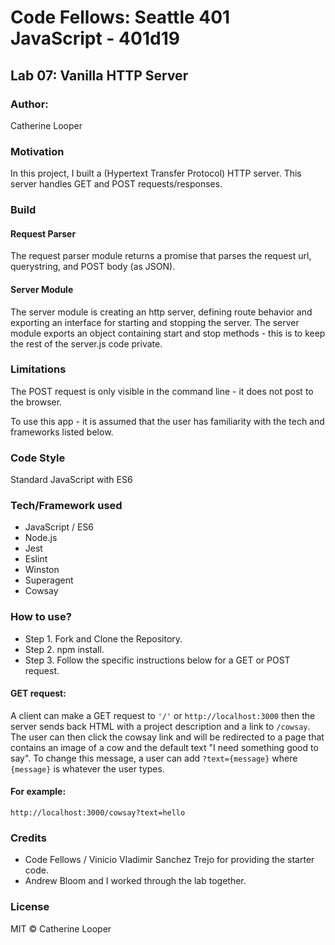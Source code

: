 # Code Fellows: Seattle 401 JavaScript - 401d19


##  Lab 07: Vanilla HTTP Server

### Author:
 Catherine Looper

### Motivation

In this project, I built a (Hypertext Transfer Protocol) HTTP server. This server handles GET and POST requests/responses.

### Build

#### Request Parser

The request parser module returns a promise that parses the request url, querystring, and POST body (as JSON).

#### Server Module

The server module is creating an http server, defining route behavior and exporting an interface for starting and stopping the server. The server module exports an object containing start and stop methods - this is to keep the rest of the server.js code private. 


### Limitations

The POST request is only visible in the command line - it does not post to the browser. 

To use this app - it is assumed that the user has familiarity with the tech and frameworks listed below. 

### Code Style

Standard JavaScript with ES6

### Tech/Framework used

* JavaScript / ES6
* Node.js
* Jest
* Eslint
* Winston
* Superagent
* Cowsay

### How to use?


* Step 1. Fork and Clone the Repository.
* Step 2. npm install.
* Step 3. Follow the specific instructions below for a GET or POST request.

#### GET request:

 A client can make a GET request to ```'/'``` or ```http://localhost:3000``` then the server sends back HTML with a project description and a link to ```/cowsay```. The user can then click the cowsay link and will be redirected to a page that contains an image of a cow and the default text "I need something good to say". To change this message, a user can add ```?text={message}``` where ```{message}``` is whatever the user types.

#### For example:
```http://localhost:3000/cowsay?text=hello```

### Credits

* Code Fellows / Vinicio Vladimir Sanchez Trejo for providing the starter code.
* Andrew Bloom and I worked through the lab together.

### License

MIT © Catherine Looper